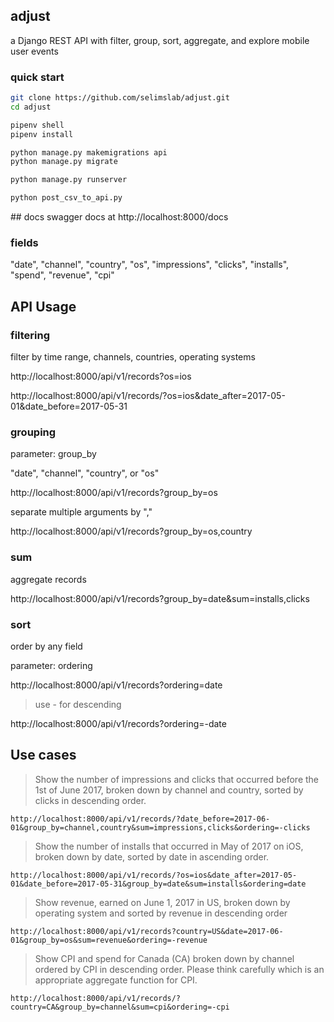 ## adjust
a Django REST API with filter, group, sort, aggregate, and explore mobile user events 


### quick start 

```bash
git clone https://github.com/selimslab/adjust.git
cd adjust

pipenv shell
pipenv install

python manage.py makemigrations api
python manage.py migrate

python manage.py runserver

python post_csv_to_api.py
```

## docs
swagger docs at http://localhost:8000/docs


### fields
"date",
"channel",
"country",
"os",
"impressions",
"clicks",
"installs",
"spend",
"revenue",
"cpi"

## API Usage

### filtering 

filter by time range, channels, countries, operating systems

http://localhost:8000/api/v1/records?os=ios

http://localhost:8000/api/v1/records/?os=ios&date_after=2017-05-01&date_before=2017-05-31

### grouping

parameter: group_by
 
"date", "channel", "country", or "os"

http://localhost:8000/api/v1/records?group_by=os

separate multiple arguments by ","

http://localhost:8000/api/v1/records?group_by=os,country

### sum 

aggregate records

http://localhost:8000/api/v1/records?group_by=date&sum=installs,clicks

### sort 
order by any field 

parameter: ordering

http://localhost:8000/api/v1/records?ordering=date

> use - for descending

http://localhost:8000/api/v1/records?ordering=-date

        
## Use cases
> Show the number of impressions and clicks that occurred before the 1st of June 2017, broken down by channel and country, sorted by clicks in descending order.

```
http://localhost:8000/api/v1/records/?date_before=2017-06-01&group_by=channel,country&sum=impressions,clicks&ordering=-clicks
```


> Show the number of installs that occurred in May of 2017 on iOS, broken down by date, sorted by date in ascending order.


```
http://localhost:8000/api/v1/records/?os=ios&date_after=2017-05-01&date_before=2017-05-31&group_by=date&sum=installs&ordering=date
```


> Show revenue, earned on June 1, 2017 in US, broken down by operating system and sorted by revenue in descending order

```
http://localhost:8000/api/v1/records?country=US&date=2017-06-01&group_by=os&sum=revenue&ordering=-revenue
```


> Show CPI and spend for Canada (CA) broken down by channel ordered by CPI in descending order. Please think carefully which is an appropriate aggregate function for CPI.

```
http://localhost:8000/api/v1/records/?country=CA&group_by=channel&sum=cpi&ordering=-cpi
```


